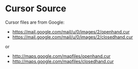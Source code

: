 # Cursor Source

Cursor files are from Google:

* https://mail.google.com/mail/u/0/images/2/openhand.cur
* https://mail.google.com/mail/u/0/images/2/closedhand.cur

or 

* http://maps.google.com/mapfiles/openhand.cur
* http://maps.google.com/mapfiles/closedhand.cur